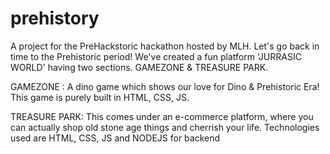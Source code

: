 # prehistory
A project for the PreHackstoric hackathon hosted by MLH.
Let's go back in time to the Prehistoric period!
We've created a fun platform 'JURRASIC WORLD' having two sections. 
GAMEZONE & TREASURE PARK.

GAMEZONE : 
A dino game which shows our love for Dino & Prehistoric Era!
This game is purely built in HTML, CSS, JS.

TREASURE PARK:
This comes under an e-commerce platform, where you can actually shop old stone age things and cherrish your life.
Technologies used are HTML, CSS, JS and NODEJS for backend

